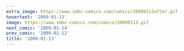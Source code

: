 ```yaml
---
extra_image: https://www.smbc-comics.com/comics/20090113after.gif
hovertext: '2009-01-13'
image: https://www.smbc-comics.com/comics/20090113.gif
next_comic: '2009-01-14'
prev_comic: '2009-01-12'
title: '2009-01-13'
---
```


